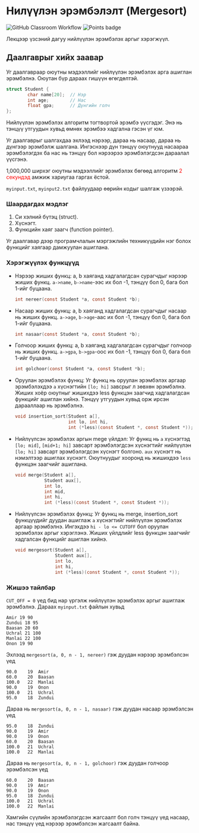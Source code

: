 # Нилүүлэн эрэмбэлэлт (Mergesort)
![GitHub Classroom Workflow](../../workflows/GitHub%20Classroom%20Workflow/badge.svg?branch=main) ![Points badge](../../blob/badges/.github/badges/points.svg)

Лекцээр үзсэний дагуу нийлүүлэн эрэмбэлэх аргыг хэрэгжүүл.

## Даалгаврыг хийх заавар

Уг даалгавраар оюутны мэдээллийг нийлүүлэн эрэмбэлэх арга ашиглан эрэмбэлнэ. Оюутан бүр дараах гишүүн өгөгдөлтэй.
```C
struct Student {
        char name[20];  // Нэр
        int age;        // Нас
        float gpa;      // Дүнгийн голч
};
```
Нийлүүлэн эрэмбэлэх алгоритм тогтвортой эрэмбэ үүсгэдэг. Энэ нь тэнцүү утгуудын хувьд өмнөх эрэмбээ хадгална гэсэн үг юм.

Уг даалгаврыг шалгахдаа эхлээд нэрээр, дараа нь насаар, дараа нь дүнгээр эрэмбэлж шалгана. Ингэснээр дүн тэнцүү оюутнууд насаараа эрэмбэлэгдэх ба нас нь тэнцүү бол нэрээрээ эрэмбэлэгдсэн дараалал үүсгэнэ.

1,000,000 ширхэг оюутны мэдээллийг эрэмбэлэх бөгөөд алгоритм <span style="color:red">2 секундэд</span>  амжиж хариугаа гаргах ёстой.

`myinput.txt`,  `myinput2.txt` файлуудаар өөрийн кодыг шалгаж үзээрэй.  

### Шаардагдах мэдлэг
  1. Си хэлний бүтэц (struct).
  2. Хүснэгт.
  3. Функцийн хаяг заагч (function pointer).

Уг даалгавар дээр програмчлалын мэргэжлийн техникүүдийн нэг болох функцийг хаягаар дамжуулан ашиглана.

### Хэрэгжүүлэх функцүүд

  * Нэрээр жиших функц: a, b хаяганд хадгалагдсан сурагчдыг нэрээр жиших функц. `a->name`, `b->name`-ээс их бол -1, тэнцүү бол 0, бага бол 1-ийг буцаана.
    ```C  
    int nereer(const Student *a, const Student *b);
    ```
  * Насаар жиших функц: a, b хаяганд хадгалагдсан сурагчдыг насаар нь жиших функц. `a->age`, `b->age`-аас их бол -1, тэнцүү бол 0, бага бол 1-ийг буцаана.
    ```C
    int nasaar(const Student *a, const Student *b);
    ```
  * Голчоор жиших функц: a, b хаяганд хадгалагдсан сурагчдыг голчоор  нь жиших функц. `a->gpa`, `b->gpa`-оос их бол -1, тэнцүү бол 0, бага бол 1-ийг буцаана.  
    ```C
    int golchoor(const Student *a, const Student *b);
    ```
  * Оруулан эрэмбэлэх функц: Уг функц нь оруулан эрэмбэлэх аргаар эрэмбэлэхдээ `a` хүснэгтийн `[lo; hi]` завсрыг л зөвхөн эрэмбэлнэ. Жиших хоёр оюутныг жишихдээ less функцэн заагчид хадгалагдсан функцийг ашиглан хийнэ. Тэнцүү утгуудын хувьд орж ирсэн дарааллаар нь эрэмбэлнэ.
    ```C
    void insertion_sort(Student a[], 
                        int lo, int hi,
                        int (*less)(const Student *, const Student *));
    ```

  * Нийлүүлсэн эрэмбэлэх аргын mege үйлдэл: Уг функц нь `a` хүснэгтэд `[lo; mid]`, `[mid+1; hi]` завсарт  эрэмбэлэгдсэн хүснэгтийг нийлүүлэн `[lo; hi]` завсарт эрэмбэлэгдсэн хүснэгт болгоно. `aux` хүснэгт нь нэмэлтээр ашиглах хүснэгт. Оюутнуудыг хооронд нь жишихдээ `less` функцэн заагчийг ашиглана.
    ```C
    void merge(Student a[],
               Student aux[],
               int lo,
               int mid,
               int hi,
               int (*less)(const Student *, const Student *));
    ```
  * Нийлүүлсэн эрэмбэлэх функц: Уг функц нь merge, insertion_sort функцүүдийг дуудан ашиглаж `a` хүснэгтийг нийлүүлэн эрэмбэлэх аргаар эрэмбэлнэ. Ингэхдээ `hi - lo <= CUTOFF` бол оруулан эрэмбэлэх аргыг хэрэглэнэ. Жиших үйлдлийг less функцэн заагчийг хадгалсан функцийг ашиглан хийнэ.
    ```C
    void mergesort(Student a[],
                   Student aux[],
                   int lo,
                   int hi,
                   int (*less)(const Student *, const Student *));
    ```

### Жишээ тайлбар

`CUT_OFF = 0` үед бид нар үргэлж нийлүүлэн эрэмбэлэх аргыг ашиглаж эрэмбэлнэ. Дараах `myinput.txt` файлын хувьд
```
Amir 19 90
Zundui 18 95
Baasan 20 60
Uchral 21 100
Manlai 22 100
Onon 19 90
```
Эхлээд `mergesort(a, 0, n - 1, nereer)` гэж дуудан нэрээр эрэмбэлсэн үед
```
90.0	19	Amir
60.0	20	Baasan
100.0	22	Manlai
90.0	19	Onon
100.0	21	Uchral
95.0	18	Zundui
```
Дараа нь `mergesort(a, 0, n - 1, nasaar)` гэж дуудан насаар эрэмбэлсэн үед
```
95.0	18	Zundui
90.0	19	Amir
90.0	19	Onon
60.0	20	Baasan
100.0	21	Uchral
100.0	22	Manlai
```
Дараа нь `mergesort(a, 0, n - 1, golchoor)` гэж дуудан голчоор эрэмбэлсэн үед
```
60.0	20	Baasan
90.0	19	Amir
90.0	19	Onon
95.0	18	Zundui
100.0	21	Uchral
100.0	22	Manlai
```
Хамгийн сүүлийн эрэмбэлэгдсэн жагсаалт бол голч тэнцүү үед насаар, нас тэнцүү үед нэрээр эрэмбэлсэн жагсаалт байна.

